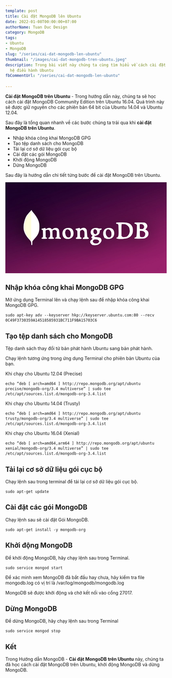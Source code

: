 ```yaml
---
template: post
title: Cài đặt MongoDB lên Ubuntu
date: 2022-01-08T00:00:00+07:00
authorName: Tuan Duc Design
category: MongoDB
tags:
- Ubuntu
- MongoDB
slug: "/series/cai-dat-mongodb-len-ubuntu"
thumbnail: "/images/cai-dat-mongodb-tren-ubuntu.jpeg"
description: Trong bài viết này chúng ta cùng tìm hiểu về cách cài đặt MongoDB lên
  hệ điều hành Ubuntu
fbCommentUrl: "/series/cai-dat-mongodb-len-ubuntu"

---
```

**Cài đặt MongoDB trên Ubuntu** - Trong hướng dẫn này, chúng ta sẽ học cách cài đặt MongoDB Community Edition trên Ubuntu 16.04. Quá trình này sẽ được giữ nguyên cho các phiên bản 64 bit của Ubuntu 14.04 và Ubuntu 12.04.

Sau đây là tổng quan nhanh về các bước chúng ta trải qua khi **cài đặt MongoDB trên Ubuntu**.

* Nhập khóa công khai MongoDB GPG
* Tạo tệp danh sách cho MongoDB
* Tải lại cơ sở dữ liệu gói cục bộ
* Cài đặt các gói MongoDB
* Khởi động MongoDB
* Dừng MongoDB

Sau đây là hướng dẫn chi tiết từng bước để cài đặt MongoDB trên Ubuntu.

![Cài đặt MongoDB lên Ubuntu](/static/images/cai-dat-mongodb-tren-ubuntu.jpeg)

## Nhập khóa công khai MongoDB GPG

Mở ứng dụng Terminal lên và chạy lệnh sau để nhập khóa công khai MongoDB GPG.

    sudo apt-key adv --keyserver hkp://keyserver.ubuntu.com:80 --recv 0C49F3730359A14518585931BC711F9BA15703C6

## Tạo tệp danh sách cho MongoDB

Tệp danh sách thay đổi từ bản phát hành Ubuntu sang bản phát hành.

Chạy lệnh tương ứng trong ứng dụng Terminal cho phiên bản Ubuntu của bạn.

Khi chạy cho Ubuntu 12.04 (Precise)

    echo “deb [ arch=amd64 ] http://repo.mongodb.org/apt/ubuntu precise/mongodb-org/3.4 multiverse” | sudo tee /etc/apt/sources.list.d/mongodb-org-3.4.list

Khi chạy cho Ubuntu 14.04 (Trusty)

    echo “deb [ arch=amd64 ] http://repo.mongodb.org/apt/ubuntu trusty/mongodb-org/3.4 multiverse” | sudo tee /etc/apt/sources.list.d/mongodb-org-3.4.list

Khi chạy cho Ubuntu 16.04 (Xenial)

    echo “deb [ arch=amd64,arm64 ] http://repo.mongodb.org/apt/ubuntu xenial/mongodb-org/3.4 multiverse” | sudo tee /etc/apt/sources.list.d/mongodb-org-3.4.list

## Tải lại cơ sở dữ liệu gói cục bộ

Chạy lệnh sau trong terminal để tải lại cơ sở dữ liệu gói cục bộ.

    sudo apt-get update

## Cài đặt các gói MongoDB

Chạy lệnh sau sẽ cài đặt Gói MongoDB.

    sudo apt-get install -y mongodb-org

## Khởi động MongoDB

Để khởi động MongoDB, hãy chạy lệnh sau trong Terminal.

    sudo service mongod start

Để xác minh xem MongoDB đã bắt đầu hay chưa, hãy kiểm tra file mongodb.log có vị trí là /var/log/mongodb/mongodb.log

MongoDB sẽ được khởi động và chờ kết nối vào cổng 27017.

## Dừng MongoDB

Để dừng MongoDB, hãy chạy lệnh sau trong Terminal

    sudo service mongod stop

## Kết

Trong Hướng dẫn MongoDB - **Cài đặt MongoDB trên Ubuntu** này, chúng ta đã học cách cài đặt MongoDB trên Ubuntu, khởi động MongoDB và dừng MongoDB.